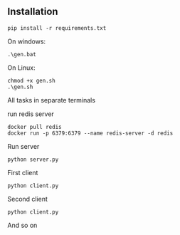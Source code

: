## Installation
``````
pip install -r requirements.txt
``````
On windows:
````
.\gen.bat
````
On Linux:
````
chmod +x gen.sh
.\gen.sh
````
All tasks in separate terminals

run redis server

``````
docker pull redis
docker run -p 6379:6379 --name redis-server -d redis
``````
Run server
``````
python server.py
``````
First client
``````
python client.py
``````
Second client
``````
python client.py
``````
And so on